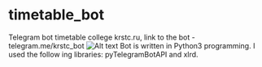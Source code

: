 # timetable_bot
Telegram bot timetable сollege krstc.ru, link to the bot - telegram.me/krstc_bot
![Alt text](https://telegram.org/file/811140058/2/7GzMJk4Ij54/a1649c56fa9f805828)
Bot is written in Python3 programming. I used the follow ing libraries: pyTelegramBotAPI and xlrd.
